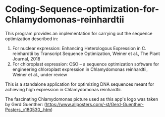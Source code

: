 # Coding-Sequence-optimization-for-Chlamydomonas-reinhardtii
This program provides an implementation for carrying out the sequence optimization described in:  
1. For nuclear expression: Enhancing Heterologous Expression in C. reinhardtii by Transcript Sequence Optimization, Weiner et al., The Plant Journal, 2018
2. For chloroplast expression: CSO – a sequence optimization software for engineering chloroplast expression in Chlamydomonas reinhardtii, Weiner et al., under review 

This is a standalone application for optimizing DNA sequences meant for achieving high expression in Chlamydomonas reinhardtii.  

The fascinating Chlamydomonas picture used as this app's logo was taken by Gerd Guenther: (https://www.allposters.com/-st/Gerd-Guenther-Posters_c180530_.htm)
